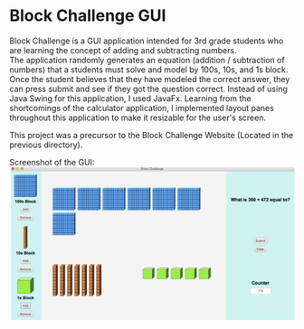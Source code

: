 # Block Challenge GUI

Block Challenge is a GUI application intended for 3rd grade students who are learning the concept of adding and subtracting numbers.  
The application randomly generates an equation (addition / subtraction of numbers) that a students must solve and model by 100s, 10s, and 1s block. 
Once the student believes that they have modeled the correct answer, they can press submit and see if they got the question correct. Instead of using 
Java Swing for this application, I used JavaFx. Learning from the shortcomings of the calculator application, I implemented layout panes throughout this 
application to make it resizable for the user's screen.

This project was a precursor to the Block Challenge Website (Located in the previous directory).

Screenshot of the GUI:
![std_image](ProjectImage/BlockChallengeGui.png)

